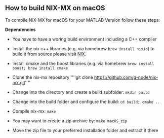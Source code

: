 How to build NIX-MX on macOS
----------------------------

To compile NIX-MX for macOS for your MATLAB Version follow these steps:

**Dependencies**
- You have to have a woring build environment including a C++ compiler
- Install the nix c++ libraries (e.g. via homebrew `brew install nixio`)
to build it from source please visit [NIX](https://github.com/G-Node/nix).
- Install cmake and the boost libraries (e.g. via homebrew `brew install boost; brew install cmake`

- Clone the nix-mx repository ''''git clone https://github.com/g-node/nix-mx.git''''
- Change into the directory and create a build subfolder: `mkdir build`
- Change into the build folder and configure the build: `cd build; cmake ..`
- Compile nix-mx: `make`
- You may want to create a zip archive by: `make macOS_zip`
- Move the zip file to your preferred installation folder and extract it there

